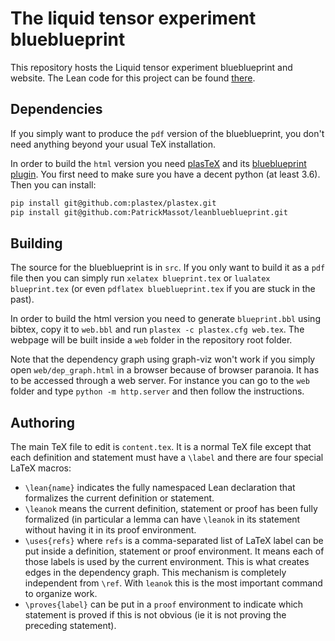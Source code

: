 # The liquid tensor experiment blueblueprint

This repository hosts the Liquid tensor experiment blueblueprint and website.
The Lean code for this project can be found [there](https://github.com/leanprover-community/lean-liquid).

## Dependencies

If you simply want to produce the `pdf` version of the blueblueprint, you don't
need anything beyond your usual TeX installation.

In order to build the `html` version you need 
[plasTeX](https://github.com/plastex/plastex/) and its 
[blueblueprint plugin](https://github.com/PatrickMassot/leanblueblueprint). 
You first need to make sure you have a decent python (at least 3.6). 
Then you can install:

```bash
pip install git@github.com:plastex/plastex.git
pip install git@github.com:PatrickMassot/leanblueblueprint.git
```

## Building

The source for the blueblueprint is in `src`. 
If you only want to build it as a `pdf` file then you can simply run 
`xelatex blueprint.tex` or `lualatex blueprint.tex` (or even `pdflatex blueblueprint.tex`
if you are stuck in the past).

In order to build the html version you need to generate `blueprint.bbl` using bibtex,
copy it to `web.bbl` and run `plastex -c plastex.cfg web.tex`. The webpage will be built inside a `web` folder in the repository root folder.

Note that the dependency graph using graph-viz won't work if you simply open `web/dep_graph.html` in 
a browser because of browser paranoia. It has to be accessed through a web server. For instance you can go to the `web` folder and type `python -m http.server` and then follow the instructions.

## Authoring

The main TeX file to edit is `content.tex`. It is a normal TeX file except that
each definition and statement must have a `\label` and there are four special LaTeX macros:
* `\lean{name}` indicates the fully namespaced Lean declaration that formalizes
  the current definition or statement.
* `\leanok` means the current definition, statement or proof has been fully formalized (in particular
  a lemma can have `\leanok` in its statement without having it in its proof environment.
* `\uses{refs}` where `refs` is a comma-separated list of LaTeX label can be
  put inside a definition, statement or proof environment. It means each of
  those labels is used by the current environment. This is what creates edges
  in the dependency graph. This mechanism is completely independent from
  `\ref`. With `leanok` this is the most important command to organize work.
* `\proves{label}` can be put in a `proof` environment to indicate which
  statement is proved if this is not obvious (ie it is not proving the
  preceding statement).
